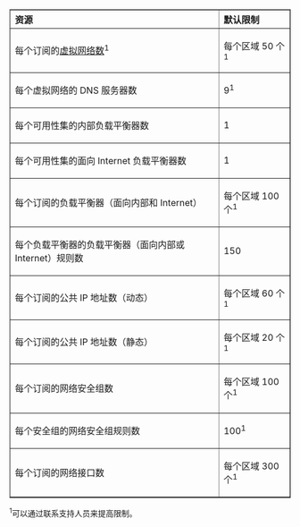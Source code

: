 <table cellspacing="0" border="1">
<tr>
   <th align="left" valign="middle">资源</th>
   <th align="left" valign="middle">默认限制</th>
</tr>
<tr>
   <td valign="middle"><p>每个订阅的<a href="/documentation/articles/virtual-networks-overview/">虚拟网络数</a><sup>1</sup></p></td>
   <td valign="middle"><p>每个区域 50 个<sup>1</sup></p></td>
</tr>
<tr>
   <td valign="middle"><p>每个虚拟网络的 DNS 服务器数</p></td>
   <td valign="middle"><p>9<sup>1</sup></p></td>
</tr>
<tr>
   <td valign="middle"><p>每个可用性集的内部负载平衡器数</p></td>
   <td valign="middle"><p>1</p></td>
</tr>
<tr>
   <td valign="middle"><p>每个可用性集的面向 Internet 负载平衡器数</p></td>
   <td valign="middle"><p>1</p></td>
</tr>
<tr>
   <td valign="middle"><p>每个订阅的负载平衡器（面向内部和 Internet）</p></td>
   <td valign="middle"><p>每个区域 100 个<sup>1</sup></p></td>
</tr>
<tr>
   <td valign="middle"><p>每个负载平衡器的负载平衡器（面向内部或 Internet）规则数</p></td>
   <td valign="middle"><p>150</p></td>
</tr>
<tr>
   <td valign="middle"><p>每个订阅的公共 IP 地址数（动态）</p></td>
   <td valign="middle"><p>每个区域 60 个<sup>1</sup></p></td>
</tr>
<tr>
   <td valign="middle"><p>每个订阅的公共 IP 地址数（静态）</p></td>
   <td valign="middle"><p>每个区域 20 个<sup>1</sup></p></td>
</tr>
<tr>
   <td valign="middle"><p>每个订阅的网络安全组数</p></td>
   <td valign="middle"><p>每个区域 100 个<sup>1</sup></p></td>
</tr>
<tr>
   <td valign="middle"><p>每个安全组的网络安全组规则数</p></td>
   <td valign="middle"><p>100<sup>1</sup></p></td>
</tr>
<tr>
   <td valign="middle"><p>每个订阅的网络接口数</p></td>
   <td valign="middle"><p>每个区域 300 个<sup>1</sup></p></td>
</tr>
</table>

<sup>1</sup>可以通过联系支持人员来提高限制。

<!---HONumber=74-->